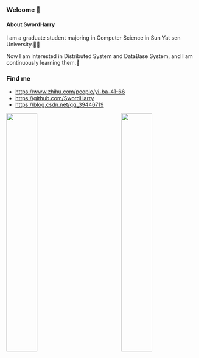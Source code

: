 ### Welcome  👋

#### About SwordHarry

I am a graduate student majoring in Computer Science in Sun Yat sen University.👨‍💻‍

Now I am interested in Distributed System and DataBase System, and I am continuously learning them.🐢

### Find me
- https://www.zhihu.com/people/yi-ba-41-66
- https://github.com/SwordHarry
- https://blog.csdn.net/qq_39446719

<div>
    <img src="https://github-readme-stats.vercel.app/api?username=SwordHarry&show_icons=true" style="float: left;width: 40%;"/>
    <img src="https://github-readme-stats.vercel.app/api/top-langs?username=SwordHarry&layout=compact&langs_count=6" style="float: right;width: 40%;"/>
</div>
